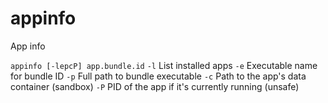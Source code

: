 # appinfo
App info 

`appinfo [-lepcP] app.bundle.id`
`-l` List installed apps
`-e` Executable name for bundle ID
`-p` Full path to bundle executable
`-c` Path to the app's data container (sandbox)
`-P` PID of the app if it's currently running (unsafe)
